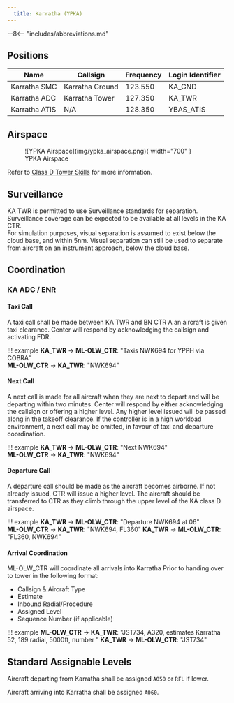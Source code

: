 ```yaml
---
  title: Karratha (YPKA)
---
```


--8<-- "includes/abbreviations.md"

## Positions

| Name | Callsign | Frequency | Login Identifier |
| ---- | -------- | --------- | ---------------- |
| Karratha SMC | Karratha Ground | 123.550 | KA_GND |
| Karratha ADC | Karratha Tower | 127.350 | KA_TWR |
| Karratha ATIS | N/A | 128.350 | YBAS_ATIS |

## Airspace

<figure markdown>
![YPKA Airspace](img/ypka_airspace.png){ width="700" }
  <figcaption>YPKA Airspace</figcaption>
</figure>

Refer to [Class D Tower Skills](../../controller-skills/classdtwr/) for more information.

## Surveillance
KA TWR is permitted to use Surveillance standards for separation. Surveillance coverage can be expected to be available at all levels in the KA CTR.  
For simulation purposes, visual separation is assumed to exist below the cloud base, and within 5nm. Visual separation can still be used to separate from aircraft on an instrument approach, below the cloud base.
## Coordination
### KA ADC / ENR

#### Taxi Call
A taxi call shall be made between KA TWR and BN CTR A an aircraft is given taxi clearance. Center will respond by acknowledging the callsign and activating FDR.

!!! example
    **KA_TWR** -> **ML-OLW_CTR**: "Taxis NWK694 for YPPH via COBRA"  
    **ML-OLW_CTR** -> **KA_TWR**: "NWK694"  

#### Next Call
A next call is made for all aircraft when they are next to depart and will be departing within two minutes. Center will respond by either acknowledging the callsign or offering a higher level. Any higher level issued will be passed along in the takeoff clearance. If the controller is in a high workload environment, a next call may be omitted, in favour of taxi and departure coordination.

!!! example
    **KA_TWR** -> **ML-OLW_CTR**: "Next NWK694"  
    **ML-OLW_CTR** -> **KA_TWR**: "NWK694"    

#### Departure Call
A departure call should be made as the aircraft becomes airborne. If not already issued, CTR will issue a higher level. The aircraft should be transferred to CTR as they climb through the upper level of the KA class D airspace.

!!! example
    **KA_TWR** -> **ML-OLW_CTR**: "Departure NWK694 at 06"  
    **ML-OLW_CTR** -> **KA_TWR**: "NWK694, FL360"
    **KA_TWR** -> **ML-OLW_CTR**: "FL360, NWK694" 
#### Arrival Coordination
ML-OLW_CTR will coordinate all arrivals into Karratha Prior to handing over to tower in the following format:

- Callsign & Aircraft Type
- Estimate
- Inbound Radial/Procedure
- Assigned Level
- Sequence Number (if applicable)

!!! example
    **ML-OLW_CTR** -> **KA_TWR**: "JST734, A320, estimates Karratha 52, 189 radial, 5000ft, number ”
    **KA_TWR** -> **ML-OLW_CTR**: "JST734"

## Standard Assignable Levels

Aircraft departing from Karratha shall be assigned `A050` or `RFL` if lower.

Aircraft arriving into Karratha shall be assigned `A060`.